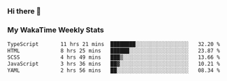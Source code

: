 ### Hi there 👋

<!--
**royschrauwen/royschrauwen** is a ✨ _special_ ✨ repository because its `README.md` (this file) appears on your GitHub profile.

Here are some ideas to get you started:

- 🔭 I’m currently working on ...
- 🌱 I’m currently learning ...
- 👯 I’m looking to collaborate on ...
- 🤔 I’m looking for help with ...
- 💬 Ask me about ...
- 📫 How to reach me: ...
- 😄 Pronouns: ...
- ⚡ Fun fact: ...
-->


### My WakaTime Weekly Stats
<!--START_SECTION:waka-->

```txt
TypeScript       11 hrs 21 mins  ████████░░░░░░░░░░░░░░░░░   32.20 %
HTML             8 hrs 25 mins   ██████░░░░░░░░░░░░░░░░░░░   23.87 %
SCSS             4 hrs 49 mins   ███▒░░░░░░░░░░░░░░░░░░░░░   13.66 %
JavaScript       3 hrs 36 mins   ██▓░░░░░░░░░░░░░░░░░░░░░░   10.21 %
YAML             2 hrs 56 mins   ██░░░░░░░░░░░░░░░░░░░░░░░   08.34 %
```

<!--END_SECTION:waka-->
